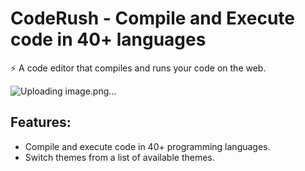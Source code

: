 # CodeRush - Compile and Execute code in 40+ languages

⚡️ A code editor that compiles and runs your code on the web.


![Uploading image.png…]()


## Features: 
- Compile and execute code in 40+ programming languages.
- Switch themes from a list of available themes.






